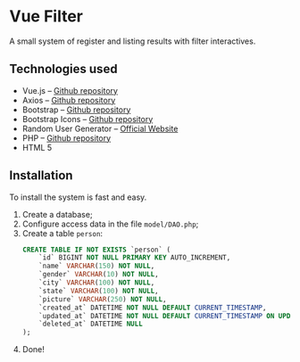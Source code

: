 # Vue Filter

A small system of register and listing results with filter interactives.

## Technologies used
- Vue.js – [Github repository](https://github.com/vuejs/vue)
- Axios – [Github repository](https://github.com/axios/axios)
- Bootstrap – [Github repository](https://github.com/twbs/bootstrap)
- Bootstrap Icons – [Github repository](https://github.com/twbs/icons)
- Random User Generator – [Official Website](https://randomuser.me/)
- PHP – [Github repository](https://github.com/php/)
- HTML 5

## Installation
To install the system is fast and easy.

1. Create a database;
2. Configure access data in the file `model/DAO.php`;
3. Create a table `person`:
    ```sql
    CREATE TABLE IF NOT EXISTS `person` (
        `id` BIGINT NOT NULL PRIMARY KEY AUTO_INCREMENT,
        `name` VARCHAR(150) NOT NULL,
        `gender` VARCHAR(10) NOT NULL,
        `city` VARCHAR(100) NOT NULL,
        `state` VARCHAR(100) NOT NULL,
        `picture` VARCHAR(250) NOT NULL,
        `created_at` DATETIME NOT NULL DEFAULT CURRENT_TIMESTAMP,
        `updated_at` DATETIME NOT NULL DEFAULT CURRENT_TIMESTAMP ON UPDATE CURRENT_TIMESTAMP,
        `deleted_at` DATETIME NULL
    );
    ```
4. Done!